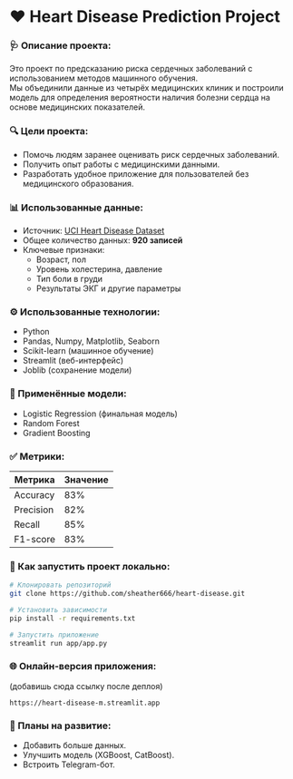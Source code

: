 
# ❤️ Heart Disease Prediction Project

### 🩺 Описание проекта:
Это проект по предсказанию риска сердечных заболеваний с использованием методов машинного обучения.  
Мы объединили данные из четырёх медицинских клиник и построили модель для определения вероятности наличия болезни сердца на основе медицинских показателей.

### 🔍 Цели проекта:
- Помочь людям заранее оценивать риск сердечных заболеваний.
- Получить опыт работы с медицинскими данными.
- Разработать удобное приложение для пользователей без медицинского образования.

### 📊 Использованные данные:
- Источник: [UCI Heart Disease Dataset](https://archive.ics.uci.edu/dataset/45/heart+disease)
- Общее количество данных: **920 записей**
- Ключевые признаки:
  - Возраст, пол
  - Уровень холестерина, давление
  - Тип боли в груди
  - Результаты ЭКГ и другие параметры

### ⚙️ Использованные технологии:
- Python
- Pandas, Numpy, Matplotlib, Seaborn
- Scikit-learn (машинное обучение)
- Streamlit (веб-интерфейс)
- Joblib (сохранение модели)

### 🧠 Применённые модели:
- Logistic Regression (финальная модель)
- Random Forest
- Gradient Boosting

### ✅ Метрики:
| Метрика   | Значение |
|-----------|----------|
| Accuracy | 83%      |
| Precision| 82%      |
| Recall   | 85%      |
| F1-score | 83%      |

### 🚀 Как запустить проект локально:
```bash
# Клонировать репозиторий
git clone https://github.com/sheather666/heart-disease.git

# Установить зависимости
pip install -r requirements.txt

# Запустить приложение
streamlit run app/app.py
```

### 🌐 Онлайн-версия приложения:
(добавишь сюда ссылку после деплоя)
```
https://heart-disease-m.streamlit.app
```

### 🔮 Планы на развитие:
- Добавить больше данных.
- Улучшить модель (XGBoost, CatBoost).
- Встроить Telegram-бот.


